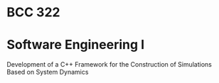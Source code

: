 # BCC 322
# Software Engineering I
Development of a C++ Framework for the Construction of Simulations Based on System Dynamics
